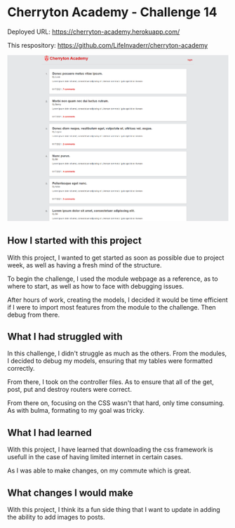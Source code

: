 # Cherryton Academy - Challenge 14
Deployed URL: https://cherryton-academy.herokuapp.com/

This respository: https://github.com/LifeInvaderr/cherryton-academy

![image](public/images/cherryton-webpage.png)

## How I started with this project
With this project, I wanted to get started as soon as possible due to project week, as well as having a fresh mind of the structure.

To begin the challenge, I used the module webpage as a reference, as to where to start, as well as how to face with debugging issues.

After hours of work, creating the models, I decided it would be time efficient if I were to import most features from the module to the challenge. Then debug from there.

## What I had struggled with
In this challenge, I didn't struggle as much as the others. From the modules, I decided to debug my models, ensuring that my tables were formatted correctly. 

From there, I took on the controller files. As to ensure that all of the get, post, put and destroy routers were correct.

From there on, focusing on the CSS wasn't that hard, only time consuming. As with bulma, formating to my goal was tricky.

## What I had learned
With this project, I have learned that downloading the css framework is usefull in the case of having limited internet in certain cases.

As I was able to make changes, on my commute which is great.

## What changes I would make
With this project, I think its a fun side thing that I want to update in adding the ability to add images to posts.
